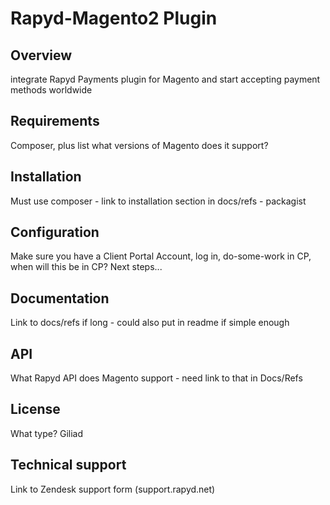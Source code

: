 # Rapyd-Magento2 Plugin 

## Overview
integrate Rapyd Payments plugin for Magento and start accepting payment methods worldwide

## Requirements
Composer, plus list what versions of Magento does it support?

## Installation 
Must use composer - link to installation section in docs/refs - packagist 

## Configuration
Make sure you have a Client Portal Account, log in, do-some-work in CP, when will this be in CP? Next steps... 

## Documentation
Link to docs/refs if long - could also put in readme if simple enough 

## API
What Rapyd API does Magento support - need link to that in Docs/Refs 

## License
What type?
Giliad 

## Technical support
Link to Zendesk support form (support.rapyd.net) 
